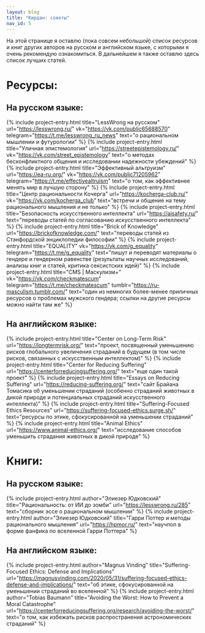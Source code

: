 ```yaml
---
layout: blog
title: "Кирдан: советы"
nav_id: 5
---
```

На этой странице я оставлю (пока совсем небольшой) список ресурсов и книг других авторов на русском и английском языке, с которыми я очень рекомендую ознакомиться. В дальнейшем я также оставлю здесь список лучших статей.

# Ресурсы:

## На русском языке:

{% include project-entry.html title="LessWrong на русском" url="https://lesswrong.ru/" vk="https://vk.com/public65688570" telegram="https://t.me/lesswrong_ru_news" text="о рациональном мышлении и футурологии" %}
{% include project-entry.html title="Уличная эпистемология" url="https://streetepistemology.ru/" vk="https://vk.com/street_epistemology" text="о методах бесконфликтного общения и исследовании надежности убеждений" %}
{% include project-entry.html title="Эффективный альтруизм" url="https://ea-ru.org/" vk="https://vk.com/public71205962" telegram="https://t.me/effectivealtruism" text="о том, как эффективнее менять мир в лучшую сторону" %}
{% include project-entry.html title="Центр рациональности Кочерга" url="https://kocherga-club.ru/" vk="https://vk.com/kocherga_club" text="встречи и общение на тему рационального мышления и не только" %}
{% include project-entry.html title="Безопасность искусственного интеллекта" url="https://aisafety.ru/" text="переводы статей по согласованию искусственного интеллекта" %}
{% include project-entry.html title="Brick of Knowledge" url="https://brickofknowledge.com/" text="переводы статей из Стэнфордской энциклопедии философии" %}
{% include project-entry.html title="EQUALITY" vk="https://vk.com/g_equality" telegram="https://t.me/g_equality" text="пишут и переводят материалы о гендере и гендерном равенстве (результаты научных исследований, анализы книг и статей, критика сексистских идей)" %}
{% include project-entry.html title="CMS | Маскулизм+" vk="https://vk.com/checkmatescum" telegram="https://t.me/checkmatescum" tumblr="https://ru-masculism.tumblr.com/" text="один из немногих более-менее приличных ресурсов о проблемах мужского гендера; ссылки на другие ресурсы можно найти там же" %}

## На английском языке:

{% include project-entry.html title="Center on Long-Term Risk" url="https://longtermrisk.org/" text="проект, посвященный уменьшению рисков глобального увеличения страданий в будущем (в том числе рисков, связанных с искусственным интеллектом)" %}
{% include project-entry.html title="Center for Reducing Suffering" url="https://centerforreducingsuffering.org/" text="еще один такой проект" %}
{% include project-entry.html title="Essays on Reducing Suffering" url="https://reducing-suffering.org/" text="сайт Брайана Томасика об уменьшении страданий (особенно страданий животных в дикой природе и потенциальных страданий искусственного интеллекта)" %}
{% include project-entry.html title="Suffering-Focused Ethics Resources" url="https://suffering-focused-ethics.surge.sh/" text="ресурсы по этике, сфокусированной на уменьшении страданий" %}
{% include project-entry.html title="Animal Ethics" url="https://www.animal-ethics.org/" text="исследование способов уменьшить страдания животных в дикой природе" %}

# Книги:

## На русском языке:

{% include project-entry.html author="Элиезер Юдковский" title="Рациональность: от ИИ до зомби" url="https://lesswrong.ru/285" text="сборник эссе о рациональном мышлении" %}
{% include project-entry.html author="Элиезер Юдковский" title="Гарри Поттер и методы рационального мышления" url="https://hpmor.ru/" text="научпоп в форме фанфика по вселенной Гарри Поттера" %}

## На английском языке:

{% include project-entry.html author="Magnus Vinding" title="Suffering-Focused Ethics: Defense and Implications" url="https://magnusvinding.com/2020/05/31/suffering-focused-ethics-defense-and-implications/" text="об этике, сфокусированной на уменьшении страданий во вселенной" %}
{% include project-entry.html author="Tobias Baumann" title="Avoiding the Worst: How to Prevent a Moral Catastrophe" url="https://centerforreducingsuffering.org/research/avoiding-the-worst/" text="о том, как избежать рисков распространения астрономических страданий" %}
